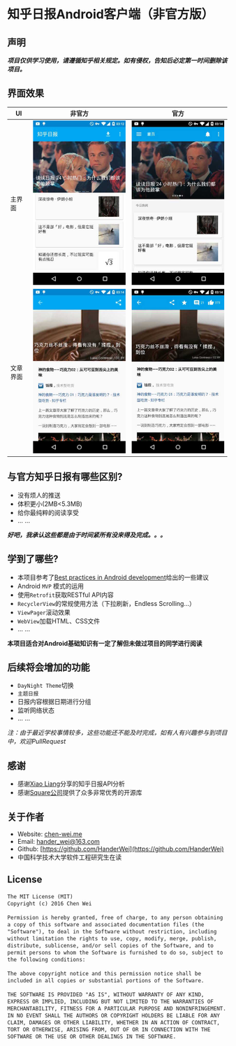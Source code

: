 # 知乎日报Android客户端（非官方版）
## 声明
 ***项目仅供学习使用，请遵循知乎相关规定。如有侵权，告知后必定第一时间删除该项目。***

## 界面效果
| UI | 非官方 | 官方 |
|----|-------|------|
|主界面|![非官方主界面](/img/mine_2.jpg)|![官方主界面](/img/off_2.jpg)|
|文章界面|![非官方文章界面](/img/mine_1.jpg)|![官方文章界面](/img/off_1.jpg)|

## 与官方知乎日报有哪些区别?
* 没有烦人的推送
* 体积更小(2MB<5.3MB)
* 给你最纯粹的阅读享受
* ... ...

***好吧，我承认这些都是由于时间紧所有没来得及完成。。。***


## 学到了哪些?
* 本项目参考了[Best practices in Android development](https://github.com/futurice/android-best-practices)给出的一些建议
* Android `MVP` 模式的运用
* 使用`Retrofit`获取RESTful API内容
* `RecyclerView`的常规使用方法（下拉刷新，Endless Scrolling...）
* `ViewPager`滚动效果
* `WebView`加载HTML、CSS文件
* ... ...

**本项目适合对Android基础知识有一定了解但未做过项目的同学进行阅读**


## 后续将会增加的功能
* `DayNight Theme`切换
* `主题日报`
* 日报内容根据日期进行分组
* 监听网络状态
* ... ...

*注：由于最近学校事情较多，这些功能还不能及时完成，如有人有兴趣参与到项目中，欢迎PullRequest*


## 感谢
* 感谢[Xiao Liang](https://github.com/izzyleung)分享的知乎日报API分析
* 感谢[Square公司](http://square.github.io/)提供了众多非常优秀的开源库

## 关于作者
* Website: [chen-wei.me](http://chen-wei.me)
* Email: [hander_wei@163.com](hander_wei@163.com)
* Github: [https://github.com/HanderWei](https://github.com/HanderWei)
* 中国科学技术大学软件工程研究生在读

## License
```
The MIT License (MIT)
Copyright (c) 2016 Chen Wei

Permission is hereby granted, free of charge, to any person obtaining a copy of this software and associated documentation files (the "Software"), to deal in the Software without restriction, including without limitation the rights to use, copy, modify, merge, publish, distribute, sublicense, and/or sell copies of the Software, and to permit persons to whom the Software is furnished to do so, subject to the following conditions:

The above copyright notice and this permission notice shall be included in all copies or substantial portions of the Software.

THE SOFTWARE IS PROVIDED "AS IS", WITHOUT WARRANTY OF ANY KIND, EXPRESS OR IMPLIED, INCLUDING BUT NOT LIMITED TO THE WARRANTIES OF MERCHANTABILITY, FITNESS FOR A PARTICULAR PURPOSE AND NONINFRINGEMENT. IN NO EVENT SHALL THE AUTHORS OR COPYRIGHT HOLDERS BE LIABLE FOR ANY CLAIM, DAMAGES OR OTHER LIABILITY, WHETHER IN AN ACTION OF CONTRACT, TORT OR OTHERWISE, ARISING FROM, OUT OF OR IN CONNECTION WITH THE SOFTWARE OR THE USE OR OTHER DEALINGS IN THE SOFTWARE.
```